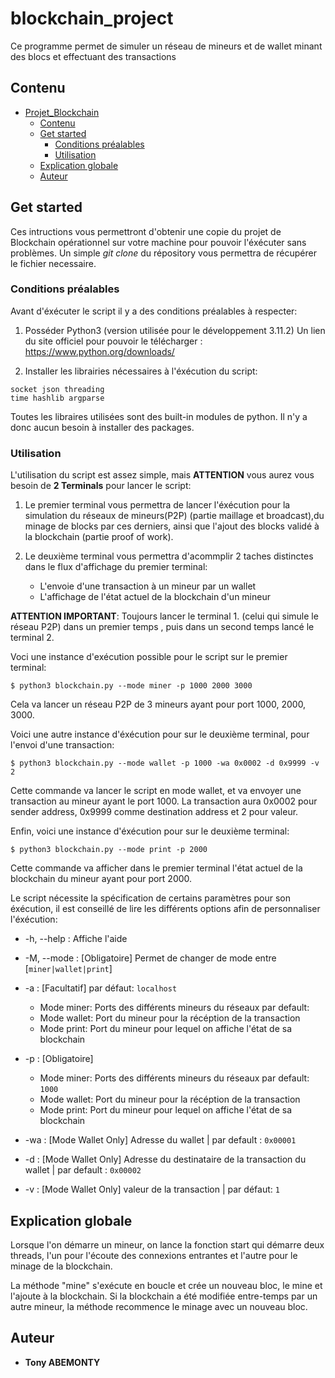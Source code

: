 # blockchain_project

Ce programme permet de simuler un réseau de mineurs et de wallet minant des blocs et effectuant des transactions

## Contenu

- [Projet_Blockchain](#projet_blockchain)
  - [Contenu](#contenu)
  - [Get started](#get-started)
    - [Conditions préalables](#conditions-préalables)
    - [Utilisation](#utilisation)
  - [Explication globale](#explication-globale)
  - [Auteur](#auteur)

## Get started

Ces intructions vous permettront d'obtenir une copie du projet de Blockchain opérationnel sur votre machine pour pouvoir l'éxécuter sans problèmes.
Un simple _git clone_ du répository vous permettra de récupérer le fichier necessaire.

### Conditions préalables

Avant d'éxécuter le script il y a des conditions préalables à respecter:

1. Posséder Python3 (version utilisée pour le développement 3.11.2)                       Un lien du site officiel pour pouvoir le télécharger : https://www.python.org/downloads/

2. Installer les librairies nécessaires à l'éxécution du script:

```
socket json threading 
time hashlib argparse
```
Toutes les libraires utilisées sont des built-in modules de python. Il n'y a donc aucun besoin à installer des packages.



### Utilisation

L'utilisation du script est assez simple, mais __ATTENTION__ vous aurez vous besoin de __2 Terminals__ pour lancer le script:

1. Le premier terminal vous permettra de lancer l'éxécution pour la simulation du réseaux de mineurs(P2P) (partie maillage et broadcast),du minage de blocks par ces derniers, ainsi que l'ajout des blocks validé à la blockchain (partie proof of work).

2. Le deuxième terminal vous permettra d'acommplir 2 taches distinctes dans le flux d'affichage du premier terminal:
    - L'envoie d'une transaction à un mineur par un wallet
    - L'affichage de l'état actuel de la blockchain d'un mineur

__ATTENTION IMPORTANT__: Toujours lancer le terminal 1. (celui qui simule le réseau P2P) dans un premier temps , puis dans un second temps lancé le terminal 2.

Voci une instance d'exécution possible pour le script sur le premier terminal:
```
$ python3 blockchain.py --mode miner -p 1000 2000 3000 
```
Cela va lancer un réseau P2P de 3 mineurs ayant pour port 1000, 2000, 3000.

Voici une autre instance d'éxécution pour sur le deuxième terminal, pour l'envoi d'une transaction:
```
$ python3 blockchain.py --mode wallet -p 1000 -wa 0x0002 -d 0x9999 -v 2
```
Cette commande va lancer le script en mode wallet, et va envoyer une transaction au mineur ayant le port 1000. La transaction aura 0x0002 pour sender address, 0x9999 comme destination address et 2 pour valeur.

Enfin, voici une instance d'éxécution pour sur le deuxième terminal:
```
$ python3 blockchain.py --mode print -p 2000
```
Cette commande va afficher dans le premier terminal l'état actuel de la blockchain du mineur ayant pour port 2000.

Le script nécessite la spécification de certains paramètres pour son éxécution, il est conseillé de lire les différents options afin de personnaliser l'éxécution:

* -h, --help            : Affiche l'aide

* -M, --mode            : [Obligatoire] Permet de changer de mode entre [`miner|wallet|print`]

* -a                    : [Facultatif] par défaut: `localhost`
  - Mode miner: Ports des différents mineurs du réseaux par default: 
  - Mode wallet: Port du mineur pour la récéption de la transaction
  - Mode print: Port du mineur pour lequel on affiche l'état de sa blockchain

* -p                    : [Obligatoire]
  - Mode miner: Ports des différents mineurs du réseaux par default: `1000`
  - Mode wallet: Port du mineur pour la récéption de la transaction
  - Mode print: Port du mineur pour lequel on affiche l'état de sa blockchain

* -wa                   : [Mode Wallet Only] Adresse du wallet | par default : `0x00001`

* -d                    : [Mode Wallet Only] Adresse du destinataire de la transaction du wallet | par default : `0x00002`

* -v                    : [Mode Wallet Only] valeur de la transaction | par défaut: `1`

## Explication globale

Lorsque l'on démarre un mineur, on lance la fonction start qui démarre deux threads, l'un pour l'écoute des connexions entrantes et l'autre pour le minage de la blockchain.

La méthode "mine" s'exécute en boucle et crée un nouveau bloc, le mine et l'ajoute à la blockchain. Si la blockchain a été modifiée entre-temps par un autre mineur, la méthode recommence le minage avec un nouveau bloc.

## Auteur

* **Tony ABEMONTY**